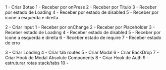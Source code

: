 1 - Criar Botao
1 - Receber por onPress
2 - Receber por Titulo
3 - Receber por estado de Loading
4 - Receber por estado de disabled
5 - Receber por icone a esquerda e direita

2 - Criar Input
1 - Receber por onChange
2 - Receber por Placeholder
3 - Receber estado de Loading
4 - Receber estado de disabled
5 - Receber por icone a esquerda e direita
6 - Receber estado de require
7 - Receber estado de erro

3 - Criar Loading
4 - Criar tab routes
5 - Criar Modal
6 - Criar BackDrop
7 - Criar Hook de Modal Absolute Components
8 - Criar Hook de Auth
9 - estruturar rotas stack/tabs
10 -
